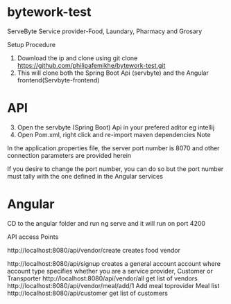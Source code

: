 # bytework-test
ServeByte Service provider-Food, Laundary, Pharmacy and Grosary

Setup Procedure
1. Download the ip and clone using git clone https://github.com/philipafemikhe/bytework-test.git
2. This will clone both the Spring Boot Api (servbyte) and the Angular frontend(Servbyte-frontend)

API
====
3. Open the servbyte (Spring Boot) Api in your prefered aditor eg intellij
4. Open Pom.xml, right click and re-import maven dependencies
Note

In the application.properties file, the server port number is 8070 and other connection parameters are provided herein

If you desire to change the port number, you can do so but the port number must tally with the one defined in the Angular services

Angular
=====
CD to the angular folder and run ng serve and it will run on port 4200

API access Points

http://localhost:8080/api/vendor/create  creates food vendor

http://localhost:8080/api/signup   creates a general account account where account type specifies whether you are a service provider, Customer or Transporter
http://localhost:8080/api/vendor/all  get list of vendors
http://localhost:8080/api/vendor/meal/add/1  Add meal toprovider Meal list
http://localhost:8080/api/customer  get list of customers

